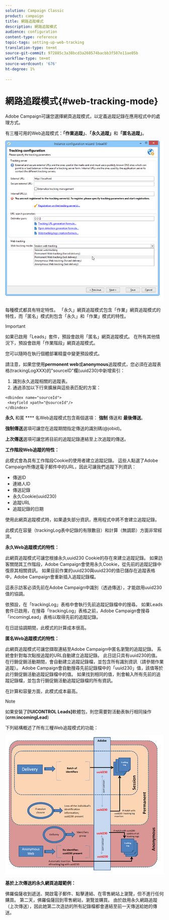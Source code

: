 ```yaml
---
solution: Campaign Classic
product: campaign
title: 網路追蹤模式
description: 網路追蹤模式
audience: configuration
content-type: reference
topic-tags: setting-up-web-tracking
translation-type: tm+mt
source-git-commit: 972885c3a38bcd3a260574bacbb3f507e11ae05b
workflow-type: tm+mt
source-wordcount: '676'
ht-degree: 1%

---
```



# 網路追蹤模式{#web-tracking-mode}

Adobe Campaign可讓您選擇網頁追蹤模式，以定義追蹤記錄在應用程式中的處理方式。

有三種可用的Web追蹤模式：**「作業追蹤」**、**「永久追蹤」**&#x200B;和&#x200B;**「匿名追蹤」**。

![](assets/s_ncs_install_deployment_wiz_tracking_mode.png)

每種模式都具有特定特性。 「永久」網頁追蹤模式包含「作業」網頁追蹤模式的特性，而「匿名」模式則包含「永久」和「作業」模式的特性。

>[!IMPORTANT]
>
>如果已啟用「Leads」套件，預設會啟用「匿名」網頁追蹤模式。 在所有其他情況下，預設會啟用「作業階段」網頁追蹤模式。
>
>您可以隨時在執行個體部署精靈中變更預設模式。

請注意，如果您使用&#x200B;**permonent web**&#x200B;或&#x200B;**anonymous**&#x200B;追蹤模式，您必須在追蹤表格(trackingLogXXX)的&quot;sourceID&quot;欄(uuid230)中新增索引：

1. 識別永久追蹤相關的追蹤表。
1. 通過添加以下行來擴展與這些表匹配的方案：

```
<dbindex name="sourceId">
 <keyfield xpath="@sourceId"/>
</dbindex>
```

**永久** 和匿 **** 名Web追蹤模式包含兩個選項： **強制** 傳送和 **最後傳送**。

**強制傳送**&#x200B;選項可讓您在追蹤期間指定傳送的識別碼(@jobid)。

**上次傳送**&#x200B;選項可讓您將目前的追蹤記錄連結至上次追蹤的傳送。

**工作階段Web追蹤的特性：**

此模式會為具有工作階段Cookie的使用者建立追蹤記錄。 這些人點選了Adobe Campaign所傳送電子郵件中的URL，因此可讓我們追蹤下列資訊：

* 傳送ID
* 連絡人ID
* 傳送記錄
* 永久Cookie(uuid230)
* 追蹤URL
* 追蹤記錄的日期

使用此網頁追蹤模式時，如果遺失部分資訊，應用程式中將不會建立追蹤記錄。

此模式在容量（trackingLog表中記錄的有限數目）和計算（無調節）方面非常經濟。

**永久Web追蹤模式的特性：**

此網頁追蹤模式可讓您根據永久uuid230 Cookie的存在來建立追蹤記錄。 如果訪客關閉其工作階段，Adobe Campaign會使用永久Cookie，從先前的追蹤記錄中復原其相關資訊。 如果目前作業的uuid230與uuid230的值已儲存在追蹤表格中，Adobe Campaign會重新插入追蹤記錄檔。

這表示訪客必須先前在Adobe Campaign中識別（透過傳送），才能啟用uuid230值的協調。

依預設，在「trackingLog」表格中會執行先前追蹤記錄檔中的搜尋。 如果Leads套件已啟用，在搜尋「trackingLog」表格之前，Adobe Campaign會搜尋「incomingLead」表格以取得先前的追蹤記錄。

在日誌協調期間，此模式的計算成本很高。

**匿名Web追蹤模式的特性：**

此網頁追蹤模式可讓您擷取連結至Adobe Campaign中匿名瀏覽的追蹤記錄。 系統會針對每次點按追蹤的URL自動建立追蹤記錄。 此日誌只具有uuid230的值。 在行銷促銷活動期間，會自動建立追蹤記錄檔，並包含所有識別資訊（請參閱作業追蹤）。 Adobe Campaign會自動搜尋先前記錄檔中的「uuid230」值，該值等於此行銷促銷活動追蹤記錄檔中的值。 如果找到相同的值，則會輸入所有先前的追蹤記錄檔，並包含行銷促銷活動追蹤記錄檔的所有資訊。

在計算和容量方面，此模式成本最高。

>[!NOTE]
>
>如果安裝了&#x200B;**[!UICONTROL Leads]**&#x200B;軟體包，則您需要對活動表執行相同操作(**crm:incomingLead**)

下列結構概述了所有三種Web追蹤模式的功能：

![](assets/s_ncs_install_deployment_wiz_tracking_schema_mode.png)

**基於上次傳送的永久網頁追蹤範例：**

佛羅倫薩收到遞送、開啟電子郵件、點擊連結、在零售網站上瀏覽，但不進行任何購買。 第二天，佛羅倫薩回到零售網站，瀏覽並購買。 由於啟用永久網路追蹤（上次傳送），因此她第二次造訪的所有記錄檔都會連結至前一天傳送給她的傳送。

